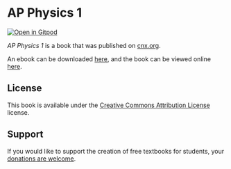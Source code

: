 # AP Physics 1

[![Open in Gitpod](https://gitpod.io/button/open-in-gitpod.svg)](https://gitpod.io/from-referrer/)

_AP Physics 1_ is a book that was published on [cnx.org](https://cnx.org/).

An ebook can be downloaded [here](https://github.com/cnx-user-books/cnxbook-ap-physics-1/releases/latest), and the book can be viewed online [here](https://github.com/cnx-user-books/cnxbook-ap-physics-1/releases/latest).

## License
This book is available under the [Creative Commons Attribution License](./LICENSE) license.

## Support
If you would like to support the creation of free textbooks for students, your [donations are welcome](https://riceconnect.rice.edu/donation/support-openstax-banner).
